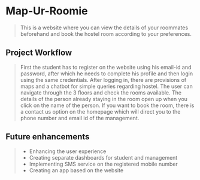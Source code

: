 #  Map-Ur-Roomie 
> This is a website where you can view the details of your roommates beforehand and book the hostel room according to your preferences.




##  Project Workflow

> First the student has to register on the website using his email-id and password, after which he needs to complete his profile and then login using the same credentials. After logging in, there are provisions of maps and a chatbot for simple queries regarding hostel. The user can navigate through the 3 floors and check the rooms available. The details of the person already staying in the room open up when you click on the name of the person.
If you want to book the room, there is a contact us option on the homepage which will direct you to the phone number and email id of the management.




## Future enhancements
>* Enhancing the user experience
>* Creating separate dashboards for student and management
>* Implementing SMS service on the registered mobile number
>* Creating an app based on the website




